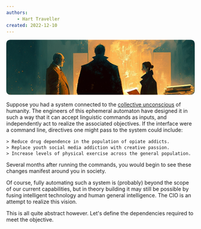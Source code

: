 ```yaml
---
authors:
    - Hart Traveller
created: 2022-12-10
---
```


<style>

    .md-typeset h1,
    .md-content__button {

        display: none;

    }

</style>

<img src="../../assets/page.introduction.png" style="clip-path: inset(64px 0px 64px 0px round 10px); margin: -64px 0px -64px 0px; ">

Suppose you had a system connected to the [collective unconscious](https://en.wikipedia.org/wiki/Collective_unconscious) of humanity. The engineers of this ephemeral automaton have designed it in such a way that it can accept linguistic commands as inputs, and independently act to realize the associated objectives. If the interface were a command line, directives one might pass to the system could include:

```
> Reduce drug dependence in the population of opiate addicts.
> Replace youth social media addiction with creative passion.
> Increase levels of physical exercise across the general population.
```

Several months after running the commands, you would begin to see these changes manifest around you in society.

Of course, fully automating such a system is (probably) beyond the scope of our current capabilities, but in theory building it may still be possible by fusing intelligent technology and human general intelligence. The CIO is an attempt to realize this vision.

This is all quite abstract however. Let's define the dependencies required to meet the objective.
